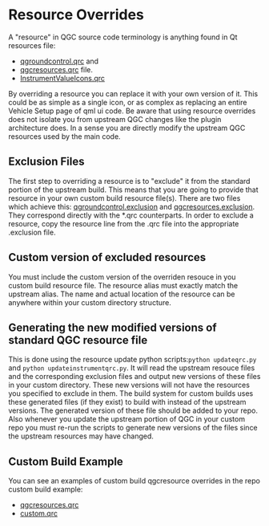 # Resource Overrides

A "resource" in QGC source code terminology is anything found in Qt resources file:
* [qgroundcontrol.qrc](https://github.com/mavlink/qgroundcontrol/blob/master/qgroundcontrol.qrc) and 
* [qgcresources.qrc](https://github.com/mavlink/qgroundcontrol/blob/master/qgcresources.qrc) file. 
* [InstrumentValueIcons.qrc](https://github.com/mavlink/qgroundcontrol/blob/master/resources/InstrumenValueIcons/InstrumentValueIcons.qrc)

By overriding a resource you can replace it with your own version of it. This could be as simple as a single icon, or as complex as replacing an entire Vehicle Setup page of qml ui code. Be aware that using resource overrides does not isolate you from upstream QGC changes like the plugin architecture does. In a sense you are directly modify the upstream QGC resources used by the main code.

## Exclusion Files

The first step to overriding a resource is to "exclude" it from the standard portion of the upstream build. This means that you are going to provide that resource in your own custom build resource file(s). There are two files which achieve this: [qgroundcontrol.exclusion]() and [qgcresources.exclusion](https://github.com/mavlink/qgroundcontrol/blob/master/custom-example/qgcresources.exclusion). They correspond directly with the \*.qrc counterparts. In order to exclude a resource, copy the resource line from the .qrc file into the appropriate .exclusion file.

## Custom version of excluded resources

You must include the custom version of the overriden resouce in you custom build resource file. The resource alias must exactly match the upstream alias. The name and actual location of the resource can be anywhere within your custom directory structure.

## Generating the new modified versions of standard QGC resource file

This is done using the resource update python scripts:`python updateqrc.py` and `python updateinstrumentqrc.py`. It will read the upstream resouce files and the corresponding exclusion files and output new versions of these files in your custom directory. These new versions will not have the resources you specified to exclude in them. The build system for custom builds uses these generated files (if they exist) to build with instead of the upstream versions. The generated version of these file should be added to your repo. Also whenever you update the upstream portion of QGC in your custom repo you must re-run the scripts to generate new versions of the files since the upstream resources may have changed.

## Custom Build Example

You can see an examples of custom build qgcresource overrides in the repo custom build example:

- [qgcresources.qrc](https://github.com/mavlink/qgroundcontrol/blob/master/custom-example/qgcresources.exclusion)
- [custom.qrc](https://github.com/mavlink/qgroundcontrol/blob/master/custom-example/custom.qrc)
